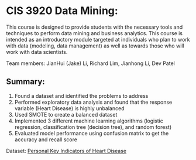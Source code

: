 # CIS 3920 Data Mining:
This course is designed to provide students with the necessary tools and techniques to perform data mining and business analytics. This course is intended as an introductory module targeted at individuals who plan to work with data (modeling, data management) as well as towards those who will work with data scientists.

Team members: JianHui (Jake) Li, Richard Lim, Jianhong Li, Dev Patel

## Summary:
1. Found a dataset and identified the problems to address
2. Performed exploratory data analysis and found that the response variable (Heart Disease) is highly unbalanced
3. Used SMOTE to create a balanced dataset
4. Implemented 3 different machine learning algorithms (logistic regression, classification tree (decision tree), and random forest)
5. Evaluated model performance using confusion matrix to get the accuracy and recall score

Dataset: [Personal Key Indicators of Heart Disease](https://www.kaggle.com/datasets/kamilpytlak/personal-key-indicators-of-heart-disease)
